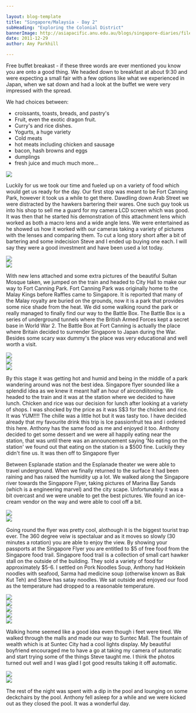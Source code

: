 ```yaml
---

layout: blog-template
title: "Singapore/Malaysia - Day 2"
subHeading: "Exploring the Colonial District"
bannerImage: http://asiapacific.anu.edu.au/blogs/singapore-diaries/files/2011/04/singapore-banner-2.jpg
date: 2011-12-29
author: Amy Parkhill

---
```


Free buffet breakast - if these three words are ever mentioned you know you are onto a good thing. We headed down to breakfast at about 9:30 and were expecting a small fair with a few options like what we experienced in Japan, when we sat down and had a look at the buffet  we were very impressed with the spread. 

We had choices between:
- croissants, toasts, breads, and pastry's
- Fruit, even the exotic dragon fruit.
- Curry's and rice dishes.
- Yogurts, a huge variety
- Cold meats
- hot meats including chicken and sausage
- bacon, hash browns and eggs
- dumplings
- fresh juice 
and much much more...

<div class="center-image"><img src="https://lh3.googleusercontent.com/CrCRSJSeTO1F0adRd3FZQIXGIkgxNHRpzvwwPKUq3079iaOkHUt1xx8JcXLL1az1G2sp0r6WbFaO-seRhtOYQIV_EpxtWpYSs5-uomEsBEbO83Ow7Xn7qzi07yo8VuE5DmMYagDbkw" /></div>

Luckily for us we took our time and fueled up on a variety of food which would get us ready for the day. Our first stop was meant to be Fort Canning Park, however it took us a while to get there. Dawdling down Arab Street we were distracted by the hawkers bartering their wares. One such guy took us into his shop to sell me a guard for my camera LCD screen which was good. It was then that he started his demonstration of this attachment lens which worked as both a macro lens and a wide angle lens. We were entertained as he showed us how it worked with our cameras taking a variety of pictures with the lenses and comparing them. To cut a long story short after a bit of bartering and some indecision Steve and I ended up buying one each. I will say they were a good investment and have been used a lot today.

<div class="center-image"><img src="https://lh3.googleusercontent.com/zYUIoLhD6QLNEKadYBUWCfhMW-ur7SQw2lDtid5sxgcjrUMMe1lSFnuIH6cSkrINSAiWbCyQKPGkjI1gLJZfQhyrxD8wISO_yBH_sbhBVcIX99narqRqXdW-Pm9dJ3BsifEEEjJ66Q" /></div>
<div class="center-image"><img src="https://lh3.googleusercontent.com/mxYkUVjAoE5Sh7M7p2Wb1zViGVnv-Q481YOzFM2tcX1m5qpMav52FIHf0uwnVsG_spywl1LeyDUSa80XhrDovdUiRGmxvTcnUKKwc0hvce0PrRbCfMw3I_KAootEPcOcRsPJnW8ucw" /></div>

With new lens attached and some extra pictures of the beautiful Sultan Mosque taken, we jumped on the train and headed to City Hall to make our way to Fort Canning Park. Fort Canning Park was originally home to the Malay Kings before Raffles came to Singapore. It is reported that many of the Malay royalty are buried on the grounds, now it is a park that provides some nice shade from the heat. We did some walking round the park or really managed to finally find our way to the Battle Box. The Battle Box is a series of underground tunnels where the British Armed Forces kept a secret base in World War 2. The Battle Box at Fort Canning is actually the place where Britain decided to surrender Singapore to Japan during the War. Besides some scary wax dummy's the place was very educational and well worth a visit. 

<div class="center-image"><img src="https://lh3.googleusercontent.com/GlMDYfE5JrWC0_Xp_CIyNdJvtnJRIHk7d6Dq2sWd0wULk8z3_O9hrM5TK_wY-vCdthGNaLxm_uvZ50qh3vEnb26VvQW6WIUASrpMA5kvyODsLi5VxEkRoIeutTL7rBR_iNZus7KAtw" /></div>
<div class="center-image"><img src="https://lh3.googleusercontent.com/HFiEi_Il-Z-bVIXa1nYm7SvyJWCXHaBCq8yD_d3nL-dvxMORxXRUTOKlA5oX5nLlPzJ18s-K0uvIgtoVHheLcnR5BKxuPi7YS5ZmnwtRDMuzyTrJgFhneMQCF3Z3WFpuoqJsA8d6Ew" /></div>
<div class="center-image"><img src="https://lh3.googleusercontent.com/0_JKD1F_YQN0D5sICVM924kM1V3KuBJxXvriIDARVkl-J7o1A9kiP448N1nI1KjFwNad-CWyRVLLen1AZ8z1pmLLA-wbcHNpCX7p4SzZekVoJuK0cWQqxx58oQb22xgpH47vpJNR9A" /></div>

By this stage it was getting hot and humid and being in the middle of a park wandering around was not the best idea. Singapore flyer sounded like a splendid idea as we knew it meant half an hour of aircondiitoning. We headed to the train and it was at the station where we decided to have lunch. Chicken and rice was our decision for lunch after looking at a variety of shops. I was shocked by the price as it was S$3 for the chicken and rice. It was YUM!!!! The chille was a little hot but it was tasty too. I have decided already that my favourite drink this trip is Ice passionfruit tea and i ordered this here. Anthony has the same food as me and enjoyed it too. Anthony decided to get some dessert and we were all happily eating near the station, that was until there was an announcement saying 'No eating on the station' we found out that eating on the station is a $500 fine. Luckily they didn't fine us. It was then off to Singapore flyer

Between Esplanade station and the Esplanade theater we were able to travel underground. When we finally returned to the surface it had been raining and has raised the humidity up a lot. We walked along the Singapore river towards the Singapore Flyer, taking pictures of Marina Bay Sands (which is a engineering marvel) and the city scape. Unfortunately it was a bit overcast and we were unable to get the best pictures. We found an ice-cream vendor on the way and were able to cool off a bit.

<div class="center-image"><img src="https://lh3.googleusercontent.com/g4aOPx0OFYUnBoPuCZ2lf4paz1hWexqxZXCA17KEysKZ5Hf8vOAqZhYeqcIZT3M-5ZiX0YnGCI4YpV5v5Ri-QLqVzBYgNkjKqTfoCjWD5y8MS33ny4RYh-0n1LHxHdgW31Puk4mrgw" /></div>
<div class="center-image"><img src="https://lh3.googleusercontent.com/-HbS6z91mbEnuHwRi4TuCFIW2gL11tFUnN-sNbM02k_k9_HotFeLHCa8fN2M3M4AS6FbTz-Z_j9QVmOBlkvtuq3eXIFI3-yCdov8ouIaDwG7_JtRVoQOdeVqHa6KD10rhchqr3wSuw" /></div>

Going round the flyer was pretty cool, alothough it is the biggest tourist trap ever. The 360 degree veiw is spectaluar and as it moves so slowly (30 minutes a rotation) you are able to enjoy the view. By showing your passports at the Singapore Flyer you are entitled to $5 of free food from the Singapore food trail. Singapore food trail is a collection of small cart hawker stall on the outside of the building. They sold a variety of food for approximately $5-6. I settled on Pork Noodles Soup, Anthony had Hokkein noodles with seafood, Sarma had medicine soup (otherwise known as Bak Kut Teh) and Steve has satay noodles. We sat outside and enjoyed our food as the temperature had dropped to a reasonable temperature.

<div class="center-image"><img src="https://lh3.googleusercontent.com/wG6rA7szEmRaKk4sao3LneNk8f8uErFYfzcV5mlX8rbNDuCWO02JHaQsh6OFVxLJMIjDR6fTlbSF-f0nn013njN8Rc6Kade2WrMUVGMoz0X_EEITW82CFVlnv-3iwDWes9RbG8cZGw" /></div>
<div class="center-image"><img src="https://lh3.googleusercontent.com/27hOvgW7HogbcxC-StJ38d1-Oxj6LKyFBayN6wU8xFjUyTm9mE5Jlto4zox9yNeq44KG2N_ZbejA9ul8gynaWJJuTYmnhupF1zRrpqQDBdWVB_stUfilcf0bPVvMwuofXQV8I9m5Dw" /></div>
<div class="center-image"><img src="https://lh3.googleusercontent.com/0A1BBCcqPYco1Pw5yXuxSkSizd3P60kp_b5qDM8KOlHVwy6_bVqBjUu-qL4IqFra_3W4XPPnyQ9g9eHQzRyKuksxXgn5FB30_e8wmmPv3RDR2L_xn4KoFr3Tg9vEaAvZ_fMDA4z97A" /></div>
<div class="center-image"><img src="https://lh3.googleusercontent.com/bBTtyCdnUh9DdtpIypY6Oc8BvP5tMMZnSMbYeyZu_C2f9EwRXi1JQBv3IEreiPjV6slwS_L7MIXDyPPz6MioHYuCK6yR4wxp84NJhdyeQniJ2h0sLdgrGp7Mt51fyQIf4mMtWwv67g" /></div>
<div class="center-image"><img src="https://lh3.googleusercontent.com/f790EgWUkcPgRapAim_b4G7050xGH4hi_cOfBh2WhxZiMhm8G0MCJdLMOtSBSxZMgDFucIl4fWT2YG8Pj6DkT-2Ed-KV6cH1QLkH-iQRIqtD-QpMdHjvavkwyy171Y_t5WCr2FTTTg" /></div>

Walking home seemed like a good idea even though i feet were tired. We walked through the malls and made our way to Suntec Mall. The fountain of wealth which is at Suntec City had a cool lights display. My beautiful boyfriend encouraged me to have a go at taking my camera of automatic and start trying some of the things Steve taught me. I think the photos turned out well and I was glad I got good results taking it off automatic.

<div class="center-image"><img src="https://lh3.googleusercontent.com/N9LTimLTNMMRF9uxGQPEnrdS5gV7ld3FE9c33T4EWrYyW0epcBv6BuCuv-Nr6ulDagPwntnBEc5sKLEWZJNeAUySuYWtTBc8bsCuOKCCTeuvPCkNUV-Uiy9EQSjNQ-v7cXsj6UtSCg" /></div>
<div class="center-image"><img src="https://lh3.googleusercontent.com/AF3gGOxC3-rDJWqBRdRf-QvcF3M31AlD-Dng0al9PebKwu1ucYQlgtrjm8q4okdBMG3_5AK_nJhaNOx5hysD8xbT-pqCibe9xyAXtgaCQ_qU84IA7CdyHLrHtA6lSyiO8bPNvx5JKg" /></div>

The rest of the night was spent with a dip in the pool and lounging on some deckchairs by the pool. Anthony fell asleep for a while and we were kicked out as they closed the pool. It was a wonderful day.


